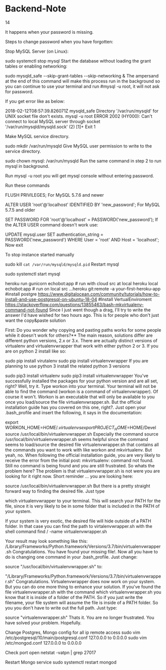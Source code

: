 # Backend-Note
14

It happens when your password is missing.

Steps to change password when you have forgotten:

Stop MySQL Server (on Linux):

sudo systemctl stop mysql
Start the database without loading the grant tables or enabling networking:

sudo mysqld_safe --skip-grant-tables --skip-networking &
The ampersand at the end of this command will make this process run in the
background so you can continue to use your terminal and run #mysql -u root, it will not ask for password.

If you get error like as below:

2018-02-12T08:57:39.826071Z mysqld_safe Directory '/var/run/mysqld' for UNIX
socket file don't exists. mysql -u root ERROR 2002 (HY000): Can't connect to local MySQL server through socket
'/var/run/mysqld/mysqld.sock' (2) [1]+ Exit 1

Make MySQL service directory.

sudo mkdir /var/run/mysqld
Give MySQL user permission to write to the service directory.

sudo chown mysql: /var/run/mysqld
Run the same command in step 2 to run mysql in background.

Run mysql -u root you will get mysql console without entering password.

Run these commands

FLUSH PRIVILEGES;
For MySQL 5.7.6 and newer

ALTER USER 'root'@'localhost' IDENTIFIED BY 'new_password';
For MySQL 5.7.5 and older

SET PASSWORD FOR 'root'@'localhost' = PASSWORD('new_password');
If the ALTER USER command doesn't work use:

UPDATE mysql.user SET authentication_string = PASSWORD('new_password')     WHERE User = 'root' AND Host = 'localhost';
Now exit

To stop instance started manually

sudo kill `cat /var/run/mysqld/mysqld.pid`
Restart mysql

sudo systemctl start mysql


heroku run gunicorn echobot:app # run with cloud src at local
heroku local echobot:app # run on local src
...heroku git:remote -a your-first-heroku-app
#install postgre
https://www.digitalocean.com/community/tutorials/how-to-install-and-use-postgresql-on-ubuntu-18-04
#Install VertualEnviroment
https://stackoverflow.com/questions/13855463/bash-mkvirtualenv-command-not-found
Since I just went though a drag, I'll try to write the answer I'd have wished for two hours ago. This is for people who don't just want the copy&paste solution

First: Do you wonder why copying and pasting paths works for some people while it doesn't work for others?** The main reason, solutions differ are different python versions, 2.x or 3.x. There are actually distinct versions of virtualenv and virtualenvwrapper that work with either python 2 or 3. If you are on python 2 install like so:

sudo pip install virutalenv
sudo pip install virtualenvwrapper
If you are planning to use python 3 install the related python 3 versions

sudo pip3 install virtualenv
sudo pip3 install virtualenvwrapper
You've successfully installed the packages for your python version and are all set, right? Well, try it. Type workon into your terminal. Your terminal will not be able to find the command (workon is a command of virtualenvwrapper). Of course it won't. Workon is an executable that will only be available to you once you load/source the file virtualenvwrapper.sh. But the official installation guide has you covered on this one, right?. Just open your .bash_profile and insert the following, it says in the documentation:

export WORKON_HOME=$HOME/.virtualenvs
export PROJECT_HOME=$HOME/Devel
source /usr/local/bin/virtualenvwrapper.sh
Especially the command source /usr/local/bin/virtualenvwrapper.sh seems helpful since the command seems to load/source the desired file virtualenvwrapper.sh that contains all the commands you want to work with like workon and mkvirtualenv. But yeah, no. When following the official installation guide, you are very likely to receive the error from the initial post: mkvirtualenv: command not found. Still no command is being found and you are still frustrated. So whats the problem here? The problem is that virtualenvwrapper.sh is not were you are looking for it right now. Short reminder ... you are looking here:

source /usr/local/bin/virtualenvwrapper.sh
But there is a pretty straight forward way to finding the desired file. Just type

which virtualenvwrapper
to your terminal. This will search your PATH for the file, since it is very likely to be in some folder that is included in the PATH of your system.

If your system is very exotic, the desired file will hide outside of a PATH folder. In that case you can find the path to virtalenvwrapper.sh with the shell command find / -name virtualenvwrapper.sh

Your result may look something like this: /Library/Frameworks/Python.framework/Versions/3.7/bin/virtualenvwrapper.sh Congratulations. You have found your missing file!. Now all you have to do is changing one command in your .bash_profile. Just change:

source "/usr/local/bin/virtualenvwrapper.sh"
to:

"/Library/Frameworks/Python.framework/Versions/3.7/bin/virtualenvwrapper.sh"
Congratulations. Virtualenvwrapper does now work on your system. But you can do one more thing to enhance your solution. If you've found the file virtualenvwrapper.sh with the command which virtualenvwrapper.sh you know that it is inside of a folder of the PATH. So if you just write the filename, your file system will assume the file is inside of a PATH folder. So you you don't have to write out the full path. Just type:

source "virtualenvwrapper.sh"
Thats it. You are no longer frustrated. You have solved your problem. Hopefully.

Change Postgres, Mongo config for all ip remote access
sudo vim /etc/postgresql/10/main/postgresql.conf
127.0.0.0 to 0.0.0.0
sudo vim /etc/mongod.conf 
127.0.0.0 to 0.0.0.0

Check port open
netstat -vatpn | grep 27017

Restart Mongo service
sudo systemctl restart mongod

